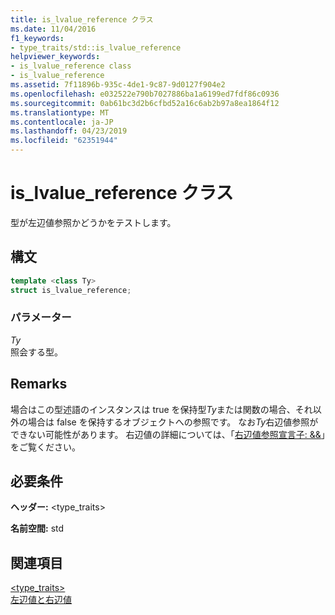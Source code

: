 ```yaml
---
title: is_lvalue_reference クラス
ms.date: 11/04/2016
f1_keywords:
- type_traits/std::is_lvalue_reference
helpviewer_keywords:
- is_lvalue_reference class
- is_lvalue_reference
ms.assetid: 7f11896b-935c-4de1-9c87-9d0127f904e2
ms.openlocfilehash: e032522e790b7027886ba1a6199ed7fdf86c0936
ms.sourcegitcommit: 0ab61bc3d2b6cfbd52a16c6ab2b97a8ea1864f12
ms.translationtype: MT
ms.contentlocale: ja-JP
ms.lasthandoff: 04/23/2019
ms.locfileid: "62351944"
---
```

# <a name="islvaluereference-class"></a>is_lvalue_reference クラス

型が左辺値参照かどうかをテストします。

## <a name="syntax"></a>構文

```cpp
template <class Ty>
struct is_lvalue_reference;
```

### <a name="parameters"></a>パラメーター

*Ty*<br/>
照会する型。

## <a name="remarks"></a>Remarks

場合はこの型述語のインスタンスは true を保持型*Ty*または関数の場合、それ以外の場合は false を保持するオブジェクトへの参照です。 なお*Ty*右辺値参照ができない可能性があります。 右辺値の詳細については、「[右辺値参照宣言子: &&](../cpp/rvalue-reference-declarator-amp-amp.md)」をご覧ください。

## <a name="requirements"></a>必要条件

**ヘッダー:** \<type_traits>

**名前空間:** std

## <a name="see-also"></a>関連項目

[<type_traits>](../standard-library/type-traits.md)<br/>
[左辺値と右辺値](../cpp/lvalues-and-rvalues-visual-cpp.md)<br/>
